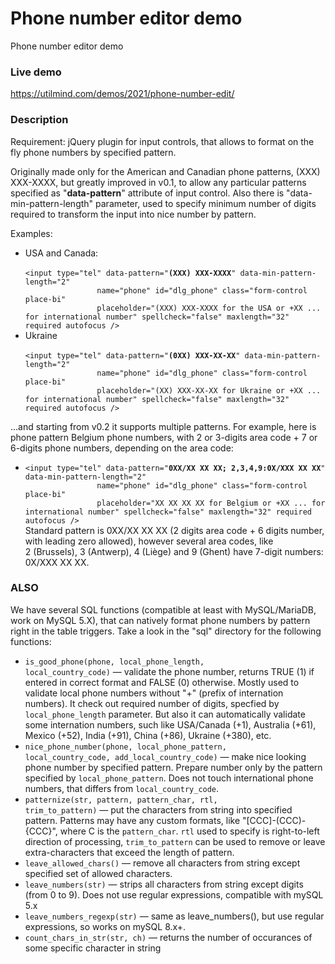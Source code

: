 # Phone number editor demo
 Phone number editor demo

### Live demo

https://utilmind.com/demos/2021/phone-number-edit/

### Description

Requirement: jQuery plugin for input controls, that allows to format on the fly phone numbers by specified pattern.

Originally made only for the American and Canadian phone patterns, (XXX) XXX-XXXX, but greatly improved in v0.1,
to allow any particular patterns specified as "<b>data-pattern</b>" attribute of input control. Also there is "data-min-pattern-length" parameter, used to specify minimum number of digits required to transform the input into nice number by pattern.

Examples:<ul>

<li>USA and Canada:<br />
<code>
&lt;input type="tel" data-pattern="<b>(XXX) XXX-XXXX</b>" data-min-pattern-length="2"
                name="phone" id="dlg_phone" class="form-control place-bi"
                placeholder="(XXX) XXX-XXXX for the USA or +XX ... for international number" spellcheck="false" maxlength="32" required autofocus /&gt;
</code></li>
<li>Ukraine<br />
<code>
&lt;input type="tel" data-pattern="<b>(0XX) XXX-XX-XX</b>" data-min-pattern-length="2"
                name="phone" id="dlg_phone" class="form-control place-bi"
                placeholder="(XX) XXX-XX-XX for Ukraine or +XX ... for international number" spellcheck="false" maxlength="32" required autofocus /&gt;
</code></li>
</ul>

...and starting from v0.2 it supports multiple patterns. For example, here is phone pattern Belgium phone numbers, with 2 or 3-digits area code + 7 or 6-digits phone numbers, depending on the area code:
<ul>
<li><code>&lt;input type="tel" data-pattern="<b>0XX/XX XX XX; 2,3,4,9:0X/XXX XX XX</b>" data-min-pattern-length="2"
                name="phone" id="dlg_phone" class="form-control place-bi"
                placeholder="XX XX XX XX for Belgium or +XX ... for international number" spellcheck="false" maxlength="32" required autofocus /&gt;</code>
<br />Standard pattern is 0XX/XX XX XX (2 digits area code + 6 digits number, with leading zero allowed), however several area codes, like 2&nbsp;(Brussels), 3&nbsp;(Antwerp), 4&nbsp;(Liège) and 9&nbsp;(Ghent) have 7-digit numbers: 0X/XXX XX XX.
</li>
</ul>


### ALSO

We have several SQL functions (compatible at least with MySQL/MariaDB, work on MySQL 5.X), that can natively format phone numbers by pattern right in the table triggers. Take a look in the "sql" directory for the following functions:
  * <code>is_good_phone(phone, local_phone_length, local_country_code)</code> — validate the phone number, returns TRUE (1) if entered in correct format and FALSE (0) otherwise. Mostly used to validate local phone numbers without "+" (prefix of internation numbers). It check out required number of digits, specfied by <code>local_phone_length</code> parameter. But also it can automatically validate some internation numbers, such like USA/Canada (+1), Australia (+61), Mexico (+52), India (+91), China (+86), Ukraine (+380), etc.
  * <code>nice_phone_number(phone, local_phone_pattern, local_country_code, add_local_country_code)</code> — make nice looking phone number by specified pattern. Prepare number only by the pattern specified by <code>local_phone_pattern</code>. Does not touch international phone numbers, that differs from <code>local_country_code</code>.
  * <code>patternize(str, pattern, pattern_char, rtl, trim_to_pattern)</code> — put the characters from string into specified pattern. Patterns may have any custom formats, like "[CCC]-(CCC)-{CCC}", where C is the <code>pattern_char</code>. <code>rtl</code> used to specify is right-to-left direction of processing, <code>trim_to_pattern</code> can be used to remove or leave extra-characters that exceed the length of pattern.
  * <code>leave_allowed_chars()</code> — remove all characters from string except specified set of allowed characters.
  * <code>leave_numbers(str)</code> — strips all characters from string except digits (from 0 to 9). Does not use regular expressions, compatible with mySQL 5.x
  * <code>leave_numbers_regexp(str)</code> — same as leave_numbers(), but use regular expressions, so works on mySQL 8.x+.
  * <code>count_chars_in_str(str, ch)</code> — returns the number of occurances of some specific character in string
